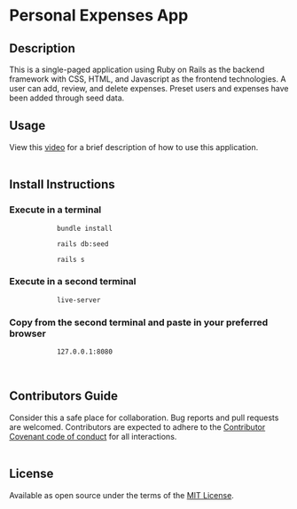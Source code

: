 # Personal Expenses App

## Description
This is a single-paged application using Ruby on Rails as the backend framework with CSS, HTML, and Javascript as the frontend technologies. A user can add, review, and delete expenses. Preset users and expenses have been added through seed data.

## Usage
View this [video](https://www.loom.com/share/7bc092c1fa1f450e84a1904bcb9175d0) for a brief description of how to use this application.
<br><br>

## Install Instructions

### Execute in a terminal

                bundle install

                rails db:seed

                rails s

### Execute in a second terminal
                live-server

### Copy from the second terminal and paste in your preferred browser
                127.0.0.1:8080
<br>

## Contributors Guide
Consider this a safe place for collaboration. Bug reports and pull requests are welcomed. Contributors are expected to adhere to the [Contributor Covenant code of conduct](https://www.contributor-covenant.org/) for all interactions.
<br><br>

## License
Available as open source under the terms of the [MIT License](https://github.com/JenniferEstes/Vacay-with-Friends/blob/26e3c0326bf9323f3c1d30c87a987c38167a7bd4/yarn.lock).